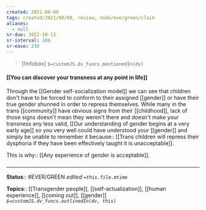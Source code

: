 ```yaml
---
created: 2021-08-08
tags: created/2021/08/08, review, node/evergreen/claim
aliases:
  - null
sr-due: 2022-10-13
sr-interval: 166
sr-ease: 230
---
```

> [!infobox]
`$=customJS.dv_funcs.mentionedIn(dv)`

#### [[You can discover your transness at any point in life]] 

Through the [[Gender self-socialization model]] we can see that children don't have to be forced to conform to their assigned [[gender]] or have their true gender shunned in order to repress themselves. 
While many in the trans [[community]] have obvious signs from their [[childhood]],
lack of those signs doesn't mean they weren't there and doesn't make your transness any less valid,
[[Our understanding of gender begins at a very early age]] so 
you very well could have understood your [[gender]] and simply be unable to remember it
because:: [[Trans children will repress their dysphoria if they have been effectively taught it is unacceptable]].

This is
why:: [[Any experience of gender is acceptable]].

### <hr class="footnote"/>

**Status**:: #EVER/GREEN 
*edited `=this.file.mtime`*

**Topics**:: [[Transgender people]], [[self-actualization]], [[human experience]], [[coming out]], [[gender]]
*`$=customJS.dv_funcs.outlinedIn(dv, this)`*


